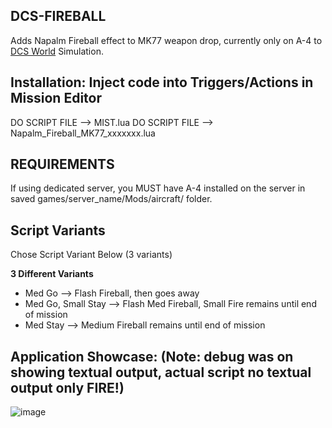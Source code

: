 ## DCS-FIREBALL
Adds Napalm Fireball effect to MK77 weapon drop, currently only on A-4 to [DCS World](https://www.digitalcombatsimulator.com/en/products/world/) Simulation.

## Installation: Inject code into Triggers/Actions in Mission Editor
DO SCRIPT FILE --> MIST.lua
DO SCRIPT FILE --> Napalm_Fireball_MK77_xxxxxxx.lua

## REQUIREMENTS
If using dedicated server, you MUST have A-4 installed on the server in saved games/server_name/Mods/aircraft/ folder.

## Script Variants
Chose Script Variant Below (3 variants) 

**3 Different Variants**
- Med Go --> Flash Fireball, then goes away
- Med Go, Small Stay --> Flash Med Fireball, Small Fire remains until end of mission
- Med Stay --> Medium Fireball remains until end of mission

## Application Showcase: (Note: debug was on showing textual output, actual script no textual output only FIRE!)
![image](https://user-images.githubusercontent.com/61528637/193335275-089f4e9f-3703-48ff-a2e6-cc38c1d7a9d5.png)
